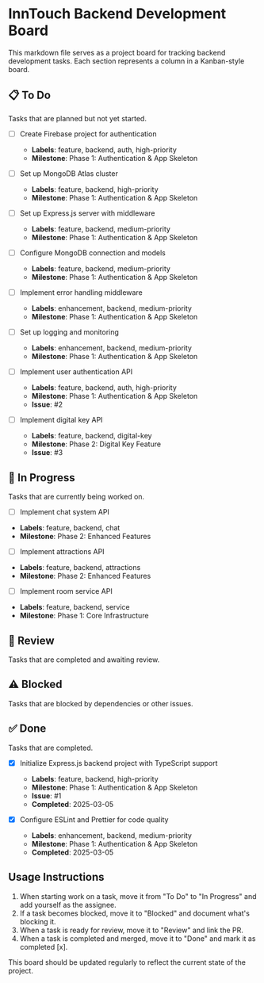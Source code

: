 # InnTouch Backend Development Board

This markdown file serves as a project board for tracking backend development tasks. Each section represents a column in a Kanban-style board.

## 📋 To Do

Tasks that are planned but not yet started.

- [ ] Create Firebase project for authentication
  - **Labels**: feature, backend, auth, high-priority
  - **Milestone**: Phase 1: Authentication & App Skeleton

- [ ] Set up MongoDB Atlas cluster
  - **Labels**: feature, backend, high-priority
  - **Milestone**: Phase 1: Authentication & App Skeleton

- [ ] Set up Express.js server with middleware
  - **Labels**: feature, backend, medium-priority
  - **Milestone**: Phase 1: Authentication & App Skeleton

- [ ] Configure MongoDB connection and models
  - **Labels**: feature, backend, medium-priority
  - **Milestone**: Phase 1: Authentication & App Skeleton

- [ ] Implement error handling middleware
  - **Labels**: enhancement, backend, medium-priority
  - **Milestone**: Phase 1: Authentication & App Skeleton

- [ ] Set up logging and monitoring
  - **Labels**: enhancement, backend, medium-priority
  - **Milestone**: Phase 1: Authentication & App Skeleton

- [ ] Implement user authentication API
  - **Labels**: feature, backend, auth, high-priority
  - **Milestone**: Phase 1: Authentication & App Skeleton
  - **Issue**: #2

- [ ] Implement digital key API
  - **Labels**: feature, backend, digital-key
  - **Milestone**: Phase 2: Digital Key Feature
  - **Issue**: #3

## 🔄 In Progress

Tasks that are currently being worked on.

- [ ] Implement chat system API
- **Labels**: feature, backend, chat
- **Milestone**: Phase 2: Enhanced Features

- [ ] Implement attractions API
- **Labels**: feature, backend, attractions
- **Milestone**: Phase 2: Enhanced Features

- [ ] Implement room service API
- **Labels**: feature, backend, service
- **Milestone**: Phase 1: Core Infrastructure

<!-- Example format:
- [ ] Task name
  - **Labels**: label1, label2
  - **Milestone**: Milestone name
  - **Assignee**: @username
  - **Started**: YYYY-MM-DD
-->

## 👀 Review

Tasks that are completed and awaiting review.

<!-- Example format:
- [ ] Task name
  - **Labels**: label1, label2
  - **Milestone**: Milestone name
  - **Assignee**: @username
  - **PR**: #PR_number
-->

## ⚠️ Blocked

Tasks that are blocked by dependencies or other issues.

<!-- Example format:
- [ ] Task name
  - **Labels**: label1, label2
  - **Milestone**: Milestone name
  - **Blocked by**: Description of blocker or #issue_number
-->

## ✅ Done

Tasks that are completed.

- [x] Initialize Express.js backend project with TypeScript support
  - **Labels**: feature, backend, high-priority
  - **Milestone**: Phase 1: Authentication & App Skeleton
  - **Issue**: #1
  - **Completed**: 2025-03-05

- [x] Configure ESLint and Prettier for code quality
  - **Labels**: enhancement, backend, medium-priority
  - **Milestone**: Phase 1: Authentication & App Skeleton
  - **Completed**: 2025-03-05

<!-- Example format:
- [x] Task name
  - **Labels**: label1, label2
  - **Milestone**: Milestone name
  - **Completed**: YYYY-MM-DD
-->

## Usage Instructions

1. When starting work on a task, move it from "To Do" to "In Progress" and add yourself as the assignee.
2. If a task becomes blocked, move it to "Blocked" and document what's blocking it.
3. When a task is ready for review, move it to "Review" and link the PR.
4. When a task is completed and merged, move it to "Done" and mark it as completed [x].

This board should be updated regularly to reflect the current state of the project. 